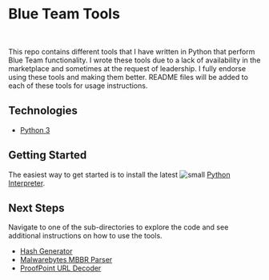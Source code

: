 # Blue Team Tools

<br/>

This repo contains different tools that I have written in Python that perform Blue Team functionality. I wrote these tools due to a lack of availability in the marketplace and sometimes at the request of leadership. I fully endorse using these tools and making them better. README files will be added to each of these tools for usage instructions.


## Technologies

* [Python 3](https://www.python.org/)

## Getting Started


The easiest way to get started is to install the latest ![small](https://user-images.githubusercontent.com/80045938/148561762-9590c4a1-a424-4c7b-a0fb-68190fb7a31c.png) [Python Interpreter](https://www.python.org/downloads/).

## Next Steps

Navigate to one of the sub-directories to explore the code and see additional instructions on how to use the tools.
  - [Hash Generator](https://github.com/Anon4Now/Blue-Team-Tools/tree/main/hash-generator)
  - [Malwarebytes MBBR Parser](https://github.com/Anon4Now/Blue-Team-Tools/tree/main/malwarebytes-scan-parser)
  - [ProofPoint URL Decoder](https://github.com/Anon4Now/Blue-Team-Tools/tree/main/url-decoder)

